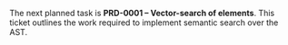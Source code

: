 The next planned task is **PRD-0001 – Vector-search of elements**.
This ticket outlines the work required to implement semantic search over the AST.
